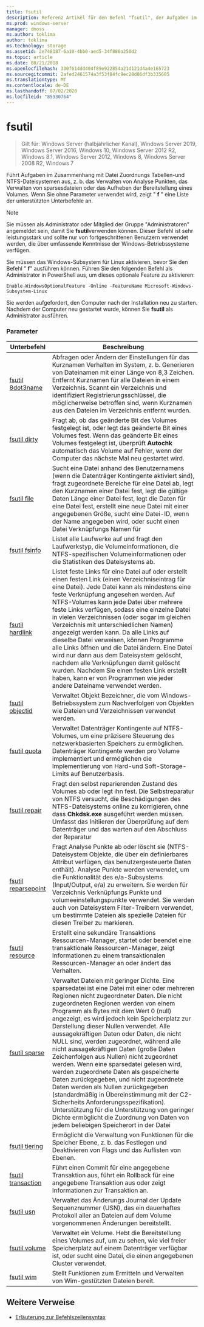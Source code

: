 ```yaml
---
title: fsutil
description: Referenz Artikel für den Befehl "fsutil", der Aufgaben im Zusammenhang mit Datei Zuordnungs Tabellen (FAT) und NTFS-Dateisystemen ausführt.
ms.prod: windows-server
manager: dmoss
ms.author: toklima
author: toklima
ms.technology: storage
ms.assetid: 2e748187-6a10-4bb0-aed5-34f886a250d2
ms.topic: article
ms.date: 08/21/2018
ms.openlocfilehash: 330f614dd404f89e922854a21d121d4a4e165723
ms.sourcegitcommit: 2afed2461574a3f53f84fc9ec28d86df3b335685
ms.translationtype: MT
ms.contentlocale: de-DE
ms.lasthandoff: 07/02/2020
ms.locfileid: "85930764"
---
```

# <a name="fsutil"></a>fsutil

> Gilt für: Windows Server (halbjährlicher Kanal), Windows Server 2019, Windows Server 2016, Windows 10, Windows Server 2012 R2, Windows 8.1, Windows Server 2012, Windows 8, Windows Server 2008 R2, Windows 7

Führt Aufgaben im Zusammenhang mit Datei Zuordnungs Tabellen-und NTFS-Dateisystemen aus, z. b. das Verwalten von Analyse Punkten, das Verwalten von sparsesdateien oder das Aufheben der Bereitstellung eines Volumes. Wenn Sie ohne Parameter verwendet wird, zeigt " **f** " eine Liste der unterstützten Unterbefehle an.

> [!NOTE]
> Sie müssen als Administrator oder Mitglied der Gruppe "Administratoren" angemeldet sein, damit Sie **fsutil**verwenden können. Dieser Befehl ist sehr leistungsstark und sollte nur von fortgeschrittenen Benutzern verwendet werden, die über umfassende Kenntnisse der Windows-Betriebssysteme verfügen.
>
>Sie müssen das Windows-Subsystem für Linux aktivieren, bevor Sie den Befehl " **f**" ausführen können. Führen Sie den folgenden Befehl als Administrator in PowerShell aus, um dieses optionale Feature zu aktivieren:
>
> `Enable-WindowsOptionalFeature -Online -FeatureName Microsoft-Windows-Subsystem-Linux`
>
> Sie werden aufgefordert, den Computer nach der Installation neu zu starten. Nachdem der Computer neu gestartet wurde, können Sie **fsutil** als Administrator ausführen.

### <a name="parameters"></a>Parameter

| Unterbefehl | Beschreibung |
| ---------- | ----------- |
| [fsutil 8dot3name](fsutil-8dot3name.md) | Abfragen oder Ändern der Einstellungen für das Kurznamen Verhalten im System, z. b. Generieren von Dateinamen mit einer Länge von 8,3 Zeichen. Entfernt Kurznamen für alle Dateien in einem Verzeichnis. Scannt ein Verzeichnis und identifiziert Registrierungsschlüssel, die möglicherweise betroffen sind, wenn Kurznamen aus den Dateien im Verzeichnis entfernt wurden. |
| [fsutil dirty](fsutil-dirty.md) | Fragt ab, ob das geänderte Bit des Volumes festgelegt ist, oder legt das geänderte Bit eines Volumes fest. Wenn das geänderte Bit eines Volumes festgelegt ist, überprüft **Autochk** automatisch das Volume auf Fehler, wenn der Computer das nächste Mal neu gestartet wird. |
| [fsutil file](fsutil-file.md) | Sucht eine Datei anhand des Benutzernamens (wenn die Datenträger Kontingente aktiviert sind), fragt zugeordnete Bereiche für eine Datei ab, legt den Kurznamen einer Datei fest, legt die gültige Daten Länge einer Datei fest, legt die Daten für eine Datei fest, erstellt eine neue Datei mit einer angegebenen Größe, sucht eine Datei-ID, wenn der Name angegeben wird, oder sucht einen Datei Verknüpfungs Namen für |
| [fsutil fsinfo](fsutil-fsinfo.md) | Listet alle Laufwerke auf und fragt den Laufwerkstyp, die Volumeinformationen, die NTFS-spezifischen Volumeinformationen oder die Statistiken des Dateisystems ab. |
| [fsutil hardlink](fsutil-hardlink.md) | Listet feste Links für eine Datei auf oder erstellt einen festen Link (einen Verzeichniseintrag für eine Datei). Jede Datei kann als mindestens eine feste Verknüpfung angesehen werden. Auf NTFS-Volumes kann jede Datei über mehrere feste Links verfügen, sodass eine einzelne Datei in vielen Verzeichnissen (oder sogar im gleichen Verzeichnis mit unterschiedlichen Namen) angezeigt werden kann. Da alle Links auf dieselbe Datei verweisen, können Programme alle Links öffnen und die Datei ändern. Eine Datei wird nur dann aus dem Dateisystem gelöscht, nachdem alle Verknüpfungen damit gelöscht wurden. Nachdem Sie einen festen Link erstellt haben, kann er von Programmen wie jeder andere Dateiname verwendet werden. |
| [fsutil objectid](fsutil-objectid.md) | Verwaltet Objekt Bezeichner, die vom Windows-Betriebssystem zum Nachverfolgen von Objekten wie Dateien und Verzeichnissen verwendet werden. |
| [fsutil quota](fsutil-quota.md) | Verwaltet Datenträger Kontingente auf NTFS-Volumes, um eine präzisere Steuerung des netzwerkbasierten Speichers zu ermöglichen. Datenträger Kontingente werden pro Volume implementiert und ermöglichen die Implementierung von Hard-und Soft-Storage-Limits auf Benutzerbasis. |
| [fsutil repair](fsutil-repair.md) | Fragt den selbst reparierenden Zustand des Volumes ab oder legt ihn fest. Die Selbstreparatur von NTFS versucht, die Beschädigungen des NTFS-Dateisystems online zu korrigieren, ohne dass **Chkdsk.exe** ausgeführt werden müssen. Umfasst das Initiieren der Überprüfung auf dem Datenträger und das warten auf den Abschluss der Reparatur |
| [fsutil reparsepoint](fsutil-reparsepoint.md) | Fragt Analyse Punkte ab oder löscht sie (NTFS-Dateisystem Objekte, die über ein definierbares Attribut verfügen, das benutzergesteuerte Daten enthält). Analyse Punkte werden verwendet, um die Funktionalität des e/a-Subsystems (Input/Output, e/a) zu erweitern. Sie werden für Verzeichnis Verknüpfungs Punkte und volumeeinstellungspunkte verwendet. Sie werden auch von Dateisystem Filter-Treibern verwendet, um bestimmte Dateien als spezielle Dateien für diesen Treiber zu markieren. |
| [fsutil resource](fsutil-resource.md) | Erstellt eine sekundäre Transaktions Ressourcen-Manager, startet oder beendet eine transaktionale Ressourcen-Manager, zeigt Informationen zu einem transaktionalen Ressourcen-Manager an oder ändert das Verhalten. |
| [fsutil sparse](fsutil-sparse.md) | Verwaltet Dateien mit geringer Dichte. Eine sparsedatei ist eine Datei mit einer oder mehreren Regionen nicht zugeordneter Daten. Die nicht zugeordneten Regionen werden von einem Programm als Bytes mit dem Wert 0 (null) angezeigt, es wird jedoch kein Speicherplatz zur Darstellung dieser Nullen verwendet. Alle aussagekräftigen Daten oder Daten, die nicht NULL sind, werden zugeordnet, während alle nicht aussagekräftigen Daten (große Daten Zeichenfolgen aus Nullen) nicht zugeordnet werden. Wenn eine sparsedatei gelesen wird, werden zugeordnete Daten als gespeicherte Daten zurückgegeben, und nicht zugeordnete Daten werden als Nullen zurückgegeben (standardmäßig in Übereinstimmung mit der C2-Sicherheits Anforderungsspezifikation). Unterstützung für die Unterstützung von geringer Dichte ermöglicht die Zuordnung von Daten von jedem beliebigen Speicherort in der Datei |
| [fsutil tiering](fsutil-tiering.md) | Ermöglicht die Verwaltung von Funktionen für die Speicher Ebene, z. b. das Festlegen und Deaktivieren von Flags und das Auflisten von Ebenen. |
| [fsutil transaction](fsutil-transaction.md)   | Führt einen Commit für eine angegebene Transaktion aus, führt ein Rollback für eine angegebene Transaktion aus oder zeigt Informationen zur Transaktion an. |
| [fsutil usn](fsutil-usn.md) | Verwaltet das Änderungs Journal der Update Sequenznummer (USN), das ein dauerhaftes Protokoll aller an Dateien auf dem Volume vorgenommenen Änderungen bereitstellt. |
| [fsutil volume](fsutil-volume.md) | Verwaltet ein Volume. Hebt die Bereitstellung eines Volumes auf, um zu sehen, wie viel freier Speicherplatz auf einem Datenträger verfügbar ist, oder sucht eine Datei, die einen angegebenen Cluster verwendet. |
| [fsutil wim](fsutil-wim.md) | Stellt Funktionen zum Ermitteln und Verwalten von Wim-gestützten Dateien bereit. |

## <a name="additional-references"></a>Weitere Verweise

- [Erläuterung zur Befehlszeilensyntax](command-line-syntax-key.md)